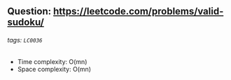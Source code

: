 ## Question: https://leetcode.com/problems/valid-sudoku/
###### tags: `LC0036`

* Time complexity: O(mn)
* Space complexity: O(mn)
